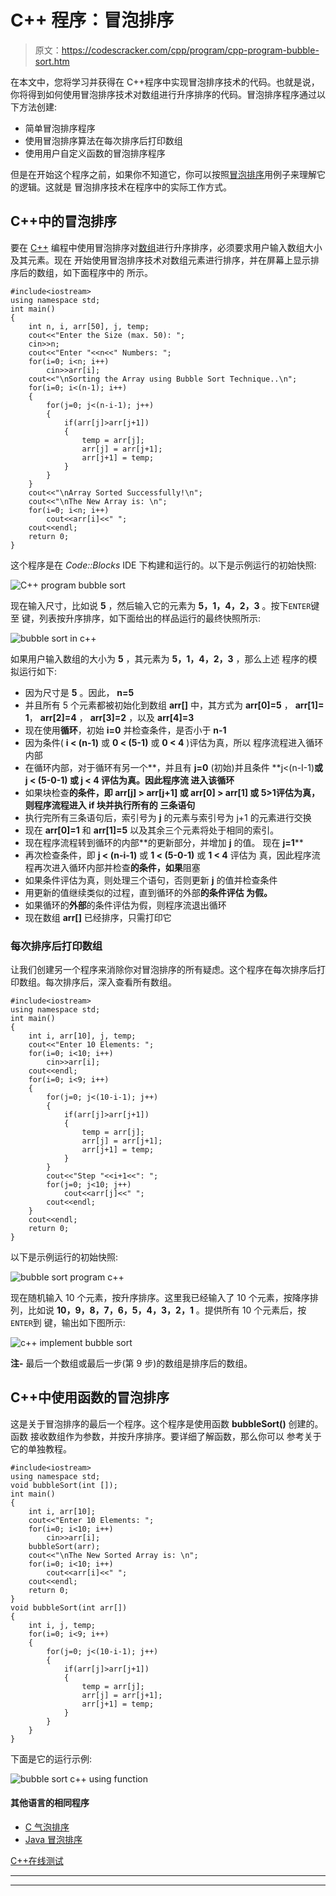 # C++ 程序：冒泡排序

> 原文：<https://codescracker.com/cpp/program/cpp-program-bubble-sort.htm>

在本文中，您将学习并获得在 C++程序中实现冒泡排序技术的代码。也就是说，你将得到如何使用冒泡排序技术对数组进行升序排序的代码。冒泡排序程序通过以下方法创建:

*   简单冒泡排序程序
*   使用冒泡排序算法在每次排序后打印数组
*   使用用户自定义函数的冒泡排序程序

但是在开始这个程序之前，如果你不知道它，你可以按照[冒泡排序](/computer-fundamental/bubble-sort.htm)用例子来理解它的逻辑。这就是 冒泡排序技术在程序中的实际工作方式。

## C++中的冒泡排序

要在 [C++](/cpp/index.htm) 编程中使用冒泡排序对[数组](/cpp/cpp-arrays.htm)进行升序排序，必须要求用户输入数组大小及其元素。现在 开始使用冒泡排序技术对数组元素进行排序，并在屏幕上显示排序后的数组，如下面程序中的 所示。

```
#include<iostream>
using namespace std;
int main()
{
    int n, i, arr[50], j, temp;
    cout<<"Enter the Size (max. 50): ";
    cin>>n;
    cout<<"Enter "<<n<<" Numbers: ";
    for(i=0; i<n; i++)
        cin>>arr[i];
    cout<<"\nSorting the Array using Bubble Sort Technique..\n";
    for(i=0; i<(n-1); i++)
    {
        for(j=0; j<(n-i-1); j++)
        {
            if(arr[j]>arr[j+1])
            {
                temp = arr[j];
                arr[j] = arr[j+1];
                arr[j+1] = temp;
            }
        }
    }
    cout<<"\nArray Sorted Successfully!\n";
    cout<<"\nThe New Array is: \n";
    for(i=0; i<n; i++)
        cout<<arr[i]<<" ";
    cout<<endl;
    return 0;
}
```

这个程序是在 *Code::Blocks* IDE 下构建和运行的。以下是示例运行的初始快照:

![C++ program bubble sort](img/8e29c47523073565811015346b39d853.png)

现在输入尺寸，比如说 **5** ，然后输入它的元素为 **5，1，4，2，3** 。按下`ENTER`键至 键，列表按升序排序，如下面给出的样品运行的最终快照所示:

![bubble sort in c++](img/664e92ee5d254b50a9a9e30dcb44ad79.png)

如果用户输入数组的大小为 **5** ，其元素为 **5，1，4，2，3** ，那么上述 程序的模拟运行如下:

*   因为尺寸是 **5** 。因此， **n=5**
*   并且所有 5 个元素都被初始化到数组 **arr[]** 中，其方式为 **arr[0]=5** ， **arr[1]= 1**， **arr[2]=4** ， **arr[3]=2** ，以及 **arr[4]=3**
*   现在使用**循环**，初始 **i=0** 并检查条件，是否小于 **n-1**
*   因为条件( **i < (n-1)** 或 **0 < (5-1)** 或 **0 < 4** )评估为真，所以 程序流程进入循环内部
*   在循环内部，对于循环有另一个**，并且有 **j=0** (初始)并且条件 **j<(n-I-1)**或 **j < (5-0-1)** 或 **j < 4** 评估为真。因此程序流 进入该循环**
*   如果块检查**的条件，即 **arr[j] > arr[j+1]** 或 **arr[0] > arr[1]** 或 **5>1**评估为真，则程序流程进入 **if** 块并执行所有的 三条语句**
*   执行完所有三条语句后，索引号为 **j** 的元素与索引号为 j+1 的元素进行交换
*   现在 **arr[0]=1** 和 **arr[1]=5** 以及其余三个元素将处于相同的索引。
*   现在程序流程转到循环的内部**的更新部分，并增加 **j** 的值。 现在 **j=1****
*   再次检查条件，即 **j < (n-i-1)** 或 **1 < (5-0-1)** 或 **1 < 4** 评估为 真，因此程序流程再次进入循环内部并检查**的条件，如果**阻塞
*   如果条件评估为真，则处理三个语句，否则更新 **j** 的值并检查条件
*   用更新的值继续类似的过程，直到循环的外部**的条件评估 为假。**
*   如果循环的**外部**的条件评估为假，则程序流退出循环
*   现在数组 **arr[]** 已经排序，只需打印它

### 每次排序后打印数组

让我们创建另一个程序来消除你对冒泡排序的所有疑虑。这个程序在每次排序后打印数组。每次排序后，深入查看所有数组。

```
#include<iostream>
using namespace std;
int main()
{
    int i, arr[10], j, temp;
    cout<<"Enter 10 Elements: ";
    for(i=0; i<10; i++)
        cin>>arr[i];
    cout<<endl;
    for(i=0; i<9; i++)
    {
        for(j=0; j<(10-i-1); j++)
        {
            if(arr[j]>arr[j+1])
            {
                temp = arr[j];
                arr[j] = arr[j+1];
                arr[j+1] = temp;
            }
        }
        cout<<"Step "<<i+1<<": ";
        for(j=0; j<10; j++)
            cout<<arr[j]<<" ";
        cout<<endl;
    }
    cout<<endl;
    return 0;
}
```

以下是示例运行的初始快照:

![bubble sort program c++](img/44d7587baef2075c92644f806e500bdd.png)

现在随机输入 10 个元素，按升序排序。这里我已经输入了 10 个元素，按降序排列，比如说 **10，9，8，7，6，5，4，3，2，1** 。提供所有 10 个元素后，按`ENTER`到 键，输出如下图所示:

![c++ implement bubble sort](img/b488a03b320a17cc9f5fdcd160b00de1.png)

**注-** 最后一个数组或最后一步(第 9 步)的数组是排序后的数组。

## C++中使用函数的冒泡排序

这是关于冒泡排序的最后一个程序。这个程序是使用函数 **bubbleSort()** 创建的。函数 接收数组作为参数，并按升序排序。要详细了解函数，那么你可以 参考关于它的单独教程。

```
#include<iostream>
using namespace std;
void bubbleSort(int []);
int main()
{
    int i, arr[10];
    cout<<"Enter 10 Elements: ";
    for(i=0; i<10; i++)
        cin>>arr[i];
    bubbleSort(arr);
    cout<<"\nThe New Sorted Array is: \n";
    for(i=0; i<10; i++)
        cout<<arr[i]<<" ";
    cout<<endl;
    return 0;
}
void bubbleSort(int arr[])
{
    int i, j, temp;
    for(i=0; i<9; i++)
    {
        for(j=0; j<(10-i-1); j++)
        {
            if(arr[j]>arr[j+1])
            {
                temp = arr[j];
                arr[j] = arr[j+1];
                arr[j+1] = temp;
            }
        }
    }
}
```

下面是它的运行示例:

![bubble sort c++ using function](img/1f25eaa2fb9f106004aa6a69e1d6f7c6.png)

#### 其他语言的相同程序

*   [C 气泡排序](/c/program/c-program-bubble-sort.htm)
*   [Java 冒泡排序](/java/program/java-program-bubble-sort.htm)

[C++在线测试](/exam/showtest.php?subid=3)

* * *

* * *